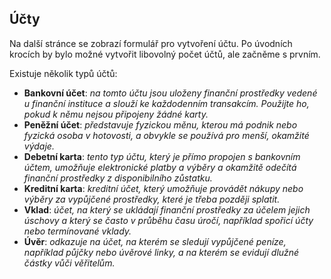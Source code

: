 ## Účty

Na další stránce se zobrazí formulář pro vytvoření účtu. 
Po úvodních krocích by bylo možné vytvořit libovolný počet účtů, ale začněme s prvním. 

Existuje několik typů účtů:
- **Bankovní účet**: _na tomto účtu jsou uloženy finanční prostředky vedené u finanční instituce a slouží ke každodenním 
  transakcím. Použijte ho, pokud k němu nejsou připojeny žádné karty._
- **Peněžní účet**: _představuje fyzickou měnu, kterou má podnik nebo fyzická osoba v hotovosti, a obvykle se používá pro 
  menší, okamžité výdaje._
- **Debetní karta**: _tento typ účtu, který je přímo propojen s bankovním účtem, umožňuje elektronické platby a výběry a 
  okamžitě odečítá finanční prostředky z disponibilního zůstatku._ 
- **Kreditní karta**: _kreditní účet, který umožňuje provádět nákupy nebo výběry za vypůjčené prostředky, které je třeba 
  později splatit._
- **Vklad**: _účet, na který se ukládají finanční prostředky za účelem jejich úschovy a který se často v průběhu času 
  úročí, například spořicí účty nebo termínované vklady._
- **Úvěr**: _odkazuje na účet, na kterém se sledují vypůjčené peníze, například půjčky nebo úvěrové linky, a na kterém 
  se evidují dlužné částky vůči věřitelům._
